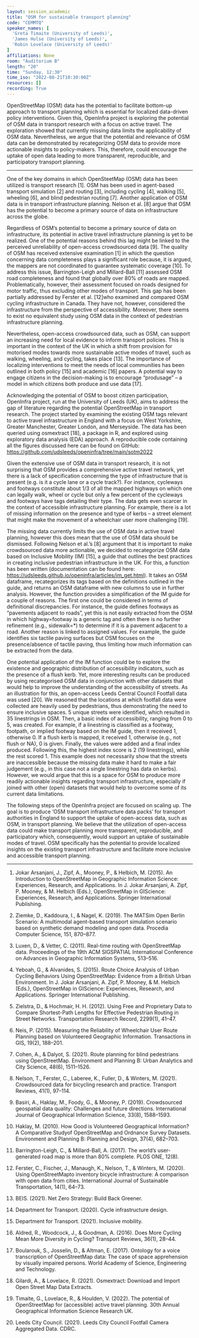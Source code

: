 ```yaml
---
layout: session_academic
title: "OSM for sustainable transport planning"
code: "CEMMTQ"
speaker_names: [
  'Greta Timaite (University of Leeds)',
  'James Hulse (University of Leeds)',
  'Robin Lovelace (University of Leeds)'
]
affiliations: None
room: "Auditorium B"
length: "20"
time: "Sunday, 12:30"
time_iso: "2022-08-21T10:30:00Z"
resources: []
recording: True
---
```


OpenStreetMap (OSM) data has the potential to facilitate bottom-up approach to transport planning which is essential for localized data-driven policy interventions. Given this, OpenInfra project is exploring the potential of OSM data in transport research with a focus on active travel. The exploration showed that currently missing data limits the applicability of OSM data. Nevertheless, we argue that the potential and relevance of OSM data can be demonstrated by recategorizing OSM data to provide more actionable insights to policy-makers. This, therefore, could encourage the uptake of open data leading to more transparent, reproducible, and participatory transport planning.

<hr>

One of the key domains in which OpenSteetMap (OSM) data has been utilized is transport research [1]. OSM has been used in agent-based transport simulation [2] and routing [3], including cycling [4], walking [5], wheeling [6], and blind pedestrian routing [7]. Another application of OSM data is in transport infrastructure planning. Nelson et al. [8] argue that OSM has the potential to become a primary source of data on infrastructure across the globe. 

Regardless of OSM’s potential to become a primary source of data on infrastructure, its potential in active travel infrastructure planning is yet to be realized. One of the potential reasons behind this lag might be linked to the perceived unreliability of open-access crowdsourced data [9]. The quality of OSM has received extensive examination [1] in which the question concerning data completeness plays a significant role because, it is argued, the mappers are not coordinated to guarantee systematic coverage [10]. To address this issue, Barrington-Leigh and Millard-Ball [11] assessed OSM road completeness and found that globally over 80% of roads are mapped. Problematically, however, their assessment focused on roads designed for motor traffic, thus excluding other modes of transport. This gap has been partially addressed by Ferster et al. [12]who examined and compared OSM cycling infrastructure in Canada. They have not, however, considered the infrastructure from the perspective of accessibility. Moreover, there seems to exist no equivalent study using OSM data in the context of pedestrian infrastructure planning. 

Nevertheless, open-access crowdsourced data, such as OSM, can support an increasing need for local evidence to inform transport policies. This is important in the context of the UK in which a shift from provision for motorised modes towards more sustainable active modes of travel, such as walking, wheeling, and cycling, takes place [13]. The importance of localizing interventions to meet the needs of local communities has been outlined in both policy [15] and academic [16] papers. A potential way to engage citizens in the decision-making is to encourage “produsage” – a model in which citizens both produce and use data [17]. 

Acknowledging the potential of OSM to boost citizen participation, OpenInfra project, run at the University of Leeds (UK), aims to address the gap of literature regarding the potential OpenStreetMap in transport research. The project started by examining the existing OSM tags relevant to active travel infrastructure in England with a focus on West Yorkshire, Greater Manchester, Greater London, and Merseyside. The data has been queried using osmextract [18], a package in R, and explored using exploratory data analysis (EDA) approach. A reproducible code containing all the figures discussed here can be found on GitHub: https://github.com/udsleeds/openinfra/tree/main/sotm2022 

Given the extensive use of OSM data in transport research, it is not surprising that OSM provides a comprehensive active travel network, yet there is a lack of specification concerning the type of infrastructure that is present (e.g. is it a cycle lane or a cycle track?). For instance, cycleways and footways constitute about 1/3 of all the mapped highways on which one can legally walk, wheel or cycle but only a few percent of the cycleways and footways have tags detailing their type. The data gets even scarcer in the context of accessible infrastructure planning. For example, there is a lot of missing information on the presence and type of kerbs – a street element that might make the movement of a wheelchair user more challenging [19]. 

The missing data currently limits the use of OSM data in active travel planning, however this does mean that the use of OSM data should be dismissed. Following Nelson et al.’s [8] argument that it is important to make crowdsourced data more actionable, we decided to recategorize OSM data based on Inclusive Mobility (IM) [15], a guide that outlines the best practices in creating inclusive pedestrian infrastructure in the UK. For this, a function has been written (documentation can be found here: https://udsleeds.github.io/openinfra/articles/im_get.html). It takes an OSM dataframe, recategorizes its tags based on the definitions outlined in the guide, and returns an OSM dataframe with new columns to use in further analysis. However, the function provides a simplification of the IM guide for a couple of reasons. The first one could be considered in terms of definitional discrepancies. For instance, the guide defines footways as “pavements adjacent to roads”, yet this is not easily extracted from the OSM in which highway=footway is a generic tag and often there is no further refinement (e.g., sidewalk=*) to determine if it is a pavement adjacent to a road. Another reason is linked to assigned values. For example, the guide identifies six tactile paving surfaces but OSM focuses on the presence/absence of tactile paving, thus limiting how much information can be extracted from the data. 

One potential application of the IM function could be to explore the existence and geographic distribution of accessibility indicators, such as the presence of a flush kerb. Yet, more interesting results can be produced by using recategorised OSM data in conjunction with other datasets that would help to improve the understanding of the accessibility of streets. As an illustration for this, an open-access Leeds Central Council Footfall data was used [20]. We reasoned that the locations at which footfall data were collected are heavily used by pedestrians, thus demonstrating the need to ensure inclusive spaces. 5 unique streets were identified, which resulted in 35 linestrings in OSM. Then, a basic index of accessibility, ranging from 0 to 5, was created. For example, if a linestring is classified as a footway, footpath, or implied footway based on the IM guide, then it received 1, otherwise 0. If a flush kerb is mapped, it received 1, otherwise (e.g., not flush or NA), 0 is given. Finally, the values were added and a final index produced. Following this, the highest index score is 2 (19 linestrings), while the rest scored 1. This example does not necessarily show that the streets are inaccessible because the missing data make it hard to make a fair judgement (e.g., in this case not a single linestring has data on kerbs). However, we would argue that this is a space for OSM to produce more readily actionable insights regarding transport infrastructure, especially if joined with other (open) datasets that would help to overcome some of its current data limitations. 

The following steps of the OpenInfra project are focused on scaling up. The goal is to produce ‘OSM transport infrastructure data packs’ for transport authorities in England to support the uptake of open-access data, such as OSM, in transport planning. We believe that the utilization of open-access data could make transport planning more transparent, reproducible, and participatory which, consequently, would support an uptake of sustainable modes of travel. OSM specifically has the potential to provide localized insights on the existing transport infrastructure and facilitate more inclusive and accessible transport planning.

<hr>

1. Jokar Arsanjani, J., Zipf, A., Mooney, P., &amp; Helbich, M. (2015). An Introduction to OpenStreetMap in Geographic Information Science: Experiences, Research, and Applications. In J. Jokar Arsanjani, A. Zipf, P. Mooney, &amp; M. Helbich (Eds.), OpenStreetMap in GIScience: Experiences, Research, and Applications. Springer International Publishing.  

2. Ziemke, D., Kaddoura, I., &amp; Nagel, K. (2019). The MATSim Open Berlin Scenario: A multimodal agent-based transport simulation scenario based on synthetic demand modeling and open data. Procedia Computer Science, 151, 870–877.  

3. Luxen, D., &amp; Vetter, C. (2011). Real-time routing with OpenStreetMap data. Proceedings of the 19th ACM SIGSPATIAL International Conference on Advances in Geographic Information Systems, 513–516.  

4. Yeboah, G., &amp; Alvanides, S. (2015). Route Choice Analysis of Urban Cycling Behaviors Using OpenStreetMap: Evidence from a British Urban Environment. In J. Jokar Arsanjani, A. Zipf, P. Mooney, &amp; M. Helbich (Eds.), OpenStreetMap in GIScience: Experiences, Research, and Applications. Springer International Publishing.  

5. Zielstra, D., &amp; Hochmair, H. H. (2012). Using Free and Proprietary Data to Compare Shortest-Path Lengths for Effective Pedestrian Routing in Street Networks. Transportation Research Record, 2299(1), 41–47.  

6. Neis, P. (2015). Measuring the Reliability of Wheelchair User Route Planning based on Volunteered Geographic Information. Transactions in GIS, 19(2), 188–201.  

7. Cohen, A., &amp; Dalyot, S. (2021). Route planning for blind pedestrians using OpenStreetMap. Environment and Planning B: Urban Analytics and City Science, 48(6), 1511–1526.  

8. Nelson, T., Ferster, C., Laberee, K., Fuller, D., &amp; Winters, M. (2021). Crowdsourced data for bicycling research and practice. Transport Reviews, 41(1), 97–114.  

9. Basiri, A., Haklay, M., Foody, G., &amp; Mooney, P. (2019). Crowdsourced geospatial data quality: Challenges and future directions. International Journal of Geographical Information Science, 33(8), 1588–1593.  

10. Haklay, M. (2010). How Good is Volunteered Geographical Information? A Comparative Studyof OpenStreetMap and Ordnance Survey Datasets. Environment and Planning B: Planning and Design, 37(4), 682–703.  

11. Barrington-Leigh, C., &amp; Millard-Ball, A. (2017). The world’s user-generated road map is more than 80% complete. PLOS ONE, 12(8).  

12. Ferster, C., Fischer, J., Manaugh, K., Nelson, T., &amp; Winters, M. (2020). Using OpenStreetMapto inventory bicycle infrastructure: A comparison with open data from cities. International Journal of Sustainable Transportation, 14(1), 64–73.  

13. BEIS. (2021). Net Zero Strategy: Build Back Greener. 

14. Department for Transport. (2020). Cycle infrastructure design. 

15. Department for Transport. (2021). Inclusive mobility. 

16. Aldred, R., Woodcock, J., &amp; Goodman, A. (2016). Does More Cycling Mean More Diversity in Cycling? Transport Reviews, 36(1), 28–44.  

17. Boularouk, S., Josselin, D., &amp; Altman, E. (2017). Ontology for a voice transcription of OpenStreetMap data: The case of space apprehension by visually impaired persons. World Academy of Science, Engineering and Technology. 

18. Gilardi, A., &amp; Lovelace, R. (2021). Osmextract: Download and Import Open Street Map Data Extracts.  

19. Timaite, G., Lovelace, R., &amp; Houlden, V. (2022). The potential of OpenStreetMap for (accessible) active travel planning. 30th Annual Geographical Information Science Research UK.  

20. Leeds City Council. (2021). Leeds City Council Footfall Camera Aggregated Data. CDRC.

